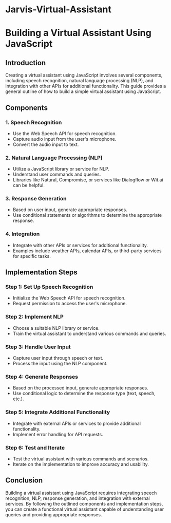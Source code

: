 # Jarvis-Virtual-Assistant

# Building a Virtual Assistant Using JavaScript

## Introduction
Creating a virtual assistant using JavaScript involves several components, including speech recognition, natural language processing (NLP), and integration with other APIs for additional functionality. This guide provides a general outline of how to build a simple virtual assistant using JavaScript.

## Components

### 1. Speech Recognition
   - Use the Web Speech API for speech recognition.
   - Capture audio input from the user's microphone.
   - Convert the audio input to text.

### 2. Natural Language Processing (NLP)
   - Utilize a JavaScript library or service for NLP.
   - Understand user commands and queries.
   - Libraries like Natural, Compromise, or services like Dialogflow or Wit.ai can be helpful.

### 3. Response Generation
   - Based on user input, generate appropriate responses.
   - Use conditional statements or algorithms to determine the appropriate response.

### 4. Integration
   - Integrate with other APIs or services for additional functionality.
   - Examples include weather APIs, calendar APIs, or third-party services for specific tasks.

## Implementation Steps

### Step 1: Set Up Speech Recognition
   - Initialize the Web Speech API for speech recognition.
   - Request permission to access the user's microphone.

### Step 2: Implement NLP
   - Choose a suitable NLP library or service.
   - Train the virtual assistant to understand various commands and queries.

### Step 3: Handle User Input
   - Capture user input through speech or text.
   - Process the input using the NLP component.

### Step 4: Generate Responses
   - Based on the processed input, generate appropriate responses.
   - Use conditional logic to determine the response type (text, speech, etc.).

### Step 5: Integrate Additional Functionality
   - Integrate with external APIs or services to provide additional functionality.
   - Implement error handling for API requests.

### Step 6: Test and Iterate
   - Test the virtual assistant with various commands and scenarios.
   - Iterate on the implementation to improve accuracy and usability.

## Conclusion
Building a virtual assistant using JavaScript requires integrating speech recognition, NLP, response generation, and integration with external services. By following the outlined components and implementation steps, you can create a functional virtual assistant capable of understanding user queries and providing appropriate responses.
